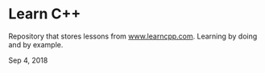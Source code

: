 # Learn C++

Repository that stores lessons from www.learncpp.com. 
Learning by doing and by example. 

Sep 4, 2018
